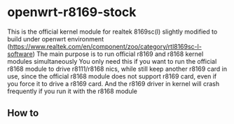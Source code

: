 # openwrt-r8169-stock
This is the official kernel module for realtek 8169sc(l) slightly modified to build under openwrt environment (https://www.realtek.com/en/component/zoo/category/rtl8169sc-l-software)
The main purpose is to run official r8169 and r8168 kernel modules simultaneously
You only need this if you want to run the official r8168 module to drive r8111/r8168 nics, while still keep another r8169 card in use, since the official r8168 module does not support r8169 card, even if you force it to drive a r8169 card. And the r8169 driver in kernel will crash frequently if you run it with the r8168 module
## How to 
